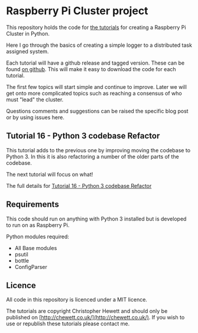 Raspberry Pi Cluster project
============================

This repository holds the code for [the tutorials](https://chewett.co.uk/blog/category/raspberry-pi-cluster/) for creating a Raspberry Pi Cluster in Python.

Here I go through the basics of creating a simple logger to a distributed task assigned system.

Each tutorial will have a github release and tagged version. These can be found
[on github](https://github.com/chewett/RaspberryPiCluster/releases).
This will make it easy to download the code for each tutorial.

The first few topics will start simple and continue to improve.
Later we will get onto more complicated topics such as reaching a consensus of who must "lead" the cluster.

Questions comments and suggestions can be raised the specific blog post or by using issues here.

## Tutorial 16 - Python 3 codebase Refactor

This tutorial adds to the previous one by improving moving the codebase to Python 3.
In this it is also refactoring a number of the older parts of the codebase.

The next tutorial will focus on what!

The full details for
[Tutorial 16 - Python 3 codebase Refactor](
https://chewett.co.uk/blog/
)

## Requirements

This code should run on anything with Python 3 installed but is developed
to run on as Raspberry Pi.

Python modules required:
* All Base modules
* psutil
* bottle
* ConfigParser

## Licence

All code in this repository is licenced under a MIT licence.

The tutorials are copyright Christopher Hewett and should only be 
published on [http://chewett.co.uk/](http://chewett.co.uk/).
If you wish to use or republish these tutorials please contact me.

